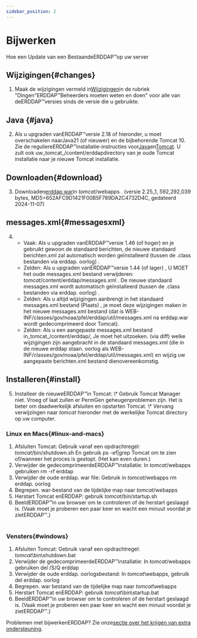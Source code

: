```yaml
---
sidebar_position: 2
---
```

# Bijwerken
Hoe een Update van een BestaandeERDDAP™op uw server

## Wijzigingen{#changes} 
1. Maak de wijzigingen vermeld in[Wijzigingen](/changes)in de rubriek "Dingen"ERDDAP™Beheerders moeten weten en doen" voor alle van deERDDAP™versies sinds de versie die u gebruikte.
     
## Java {#java} 
2. Als u upgraden vanERDDAP™versie 2.18 of hieronder, u moet overschakelen naarJava21 (of nieuwer) en de bijbehorende Tomcat 10. Zie de reguliereERDDAP™installatie-instructies voor[Java](/docs/server-admin/deploy-install#java)en[Tomcat](/docs/server-admin/deploy-install#tomcat). U zult ook uw_tomcat_/content/erddapdirectory van je oude Tomcat installatie naar je nieuwe Tomcat installatie.

## Downloaden{#download} 
3. Downloaden[erddap.war](https://github.com/ERDDAP/erddap/releases/download/v2.25.1/erddap.war)in _tomcat_/webapps .
     (versie 2.25_1, 592,292,039 bytes, MD5=652AFC9D1421F00B5F789DA2C4732D4C, gedateerd 2024-11-07) 
     
## messages.xml{#messagesxml} 
4. 
    * Vaak: Als u upgraden vanERDDAP™versie 1.46 (of hoger) en je gebruikt gewoon de standaard berichten, de nieuwe standaard berichten.xml zal automatisch worden geïnstalleerd (tussen de .class bestanden via erddap. oorlog) .
         
    * Zelden: Als u upgraden vanERDDAP™versie 1.44 (of lager) ,
U MOET het oude messages.xml bestand verwijderen:
        _tomcat_/content/erddap/messages.xml .
De nieuwe standaard messages.xml wordt automatisch geïnstalleerd (tussen de .class bestanden via erddap. oorlog) .
         
    * Zelden: Als u altijd wijzigingen aanbrengt in het standaard messages.xml bestand (Plaats) ,
je moet deze wijzigingen maken in het nieuwe messages.xml bestand (dat is
WEB-INF/classes/gov/noaa/pfel/erddap/util/messages.xml na erddap.war wordt gedecomprimeerd door Tomcat).
         
    * Zelden: Als u een aangepaste messages.xml bestand in_tomcat_/content/erddap/,
Je moet het uitzoeken. (via diff) welke wijzigingen zijn aangebracht in de standaard messages.xml (die in de nieuwe erddap staan. oorlog als
WEB-INF/classes/gov/noaa/pfel/erddap/util/messages.xml) en wijzig uw aangepaste berichten.xml bestand dienovereenkomstig.
         
## Installeren{#install} 
5. Installeer de nieuweERDDAP™in Tomcat:
\\* Gebruik Tomcat Manager niet. Vroeg of laat zullen er PermGen geheugenproblemen zijn. Het is beter om daadwerkelijk afsluiten en opstarten Tomcat.
\\* Vervang verwijzingen naar _tomcat_ hieronder met de werkelijke Tomcat directory op uw computer.
     
### Linux en Macs{#linux-and-macs} 
1. Afsluiten Tomcat: Gebruik vanaf een opdrachtregel: _tomcat_/bin/shutdown.sh
En gebruik ps -ef|grep Tomcat om te zien of/wanneer het proces is gestopt. (Het kan even duren.) 
2. Verwijder de gedecomprimeerdeERDDAP™installatie: In _tomcat_/webapps gebruiken
rm -rf erddap
3. Verwijder de oude erddap. war file: Gebruik in _tomcat_/webapps rm erddap. oorlog
4. Begrepen. war-bestand van de tijdelijke map naar _tomcat_/webapps
5. Herstart Tomcat enERDDAP: gebruik _tomcat_/bin/startup.sh
6. BeeldERDDAP™in uw browser om te controleren of de herstart geslaagd is.
     (Vaak moet je proberen een paar keer en wacht een minuut voordat je zietERDDAP™.)   
             
### Vensters{#windows} 
1. Afsluiten Tomcat: Gebruik vanaf een opdrachtregel: _tomcat_\\bin\\shutdown.bat
2. Verwijder de gedecomprimeerdeERDDAP™installatie: In _tomcat_/webapps gebruiken
del /S/Q erddap
3. Verwijder de oude erddap. oorlogsbestand: In _tomcat_\\webapps, gebruik del erddap. oorlog
4. Begrepen. war bestand van de tijdelijke map naar _tomcat_\\webapps
5. Herstart Tomcat enERDDAP: gebruik _tomcat_\\bin\\startup.bat
6. BeeldERDDAP™in uw browser om te controleren of de herstart geslaagd is.
     (Vaak moet je proberen een paar keer en wacht een minuut voordat je zietERDDAP™.) 

Problemen met bijwerkenERDDAP? Zie onze[sectie over het krijgen van extra ondersteuning](/docs/intro#support).
